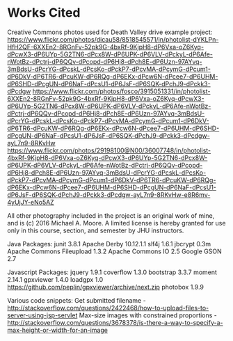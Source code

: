 Works Cited
=========

Creative Commons photos used for Death Valley drive example project:
https://www.flickr.com/photos/dicau58/8518545571/in/photolist-dYKLPn-HfH2QF-6XXEn2-8RGnFv-52pk9G-4bxRf-9KjpH8-dP6Vxa-oZ6Kyq-dPcwX3-dP6UYp-5G2TN6-dPcx8W-dP6UPK-dP6VLV-dPckyL-dP6Afe-nWotBz-dPctrj-dP6QQv-dPcopd-dP6Hj8-dPch8E-dP6Uzn-97AYvq-3mBdsU-dPcrYG-dPcskL-dPcsKo-dPckP7-dPcvMA-dPcymG-dPcum1-dP6DkV-dP6TR6-dPcuKW-dP6RQg-dP6EKx-dPcw6N-dPcee7-dP6UHM-dP6SHD-dPcgUN-dP6NaF-dPcsU1-dP6JsF-dP6SQK-dPchJ9-dPckk3-dPcdgw
https://www.flickr.com/photos/fosco/3915051331/in/photolist-6XXEn2-8RGnFv-52pk9G-4bxRf-9KjpH8-dP6Vxa-oZ6Kyq-dPcwX3-dP6UYp-5G2TN6-dPcx8W-dP6UPK-dP6VLV-dPckyL-dP6Afe-nWotBz-dPctrj-dP6QQv-dPcopd-dP6Hj8-dPch8E-dP6Uzn-97AYvq-3mBdsU-dPcrYG-dPcskL-dPcsKo-dPckP7-dPcvMA-dPcymG-dPcum1-dP6DkV-dP6TR6-dPcuKW-dP6RQg-dP6EKx-dPcw6N-dPcee7-dP6UHM-dP6SHD-dPcgUN-dP6NaF-dPcsU1-dP6JsF-dP6SQK-dPchJ9-dPckk3-dPcdgw-ayL7n9-8RKvHw
https://www.flickr.com/photos/29198100@N00/36007748/in/photolist-4bxRf-9KjpH8-dP6Vxa-oZ6Kyq-dPcwX3-dP6UYp-5G2TN6-dPcx8W-dP6UPK-dP6VLV-dPckyL-dP6Afe-nWotBz-dPctrj-dP6QQv-dPcopd-dP6Hj8-dPch8E-dP6Uzn-97AYvq-3mBdsU-dPcrYG-dPcskL-dPcsKo-dPckP7-dPcvMA-dPcymG-dPcum1-dP6DkV-dP6TR6-dPcuKW-dP6RQg-dP6EKx-dPcw6N-dPcee7-dP6UHM-dP6SHD-dPcgUN-dP6NaF-dPcsU1-dP6JsF-dP6SQK-dPchJ9-dPckk3-dPcdgw-ayL7n9-8RKvHw-e8R6mv-4yUjJY-eNo5AZ

All other photography included in the project is an original work of mine, and is (c) 2016 Michael A. Moore.  A limited license is hereby granted for use only in this course, section, and semester by JHU instructors.

Java Packages:
junit 3.8.1
Apache Derby 10.12.1.1
slf4j 1.6.1
jbcrypt 0.3m
Apache Commons Fileupload 1.3.2
Apache Commons IO 2.5
Google GSON 2.7

Javascript Packages:
jquery 1.9.1
coverflow 1.3.0
bootstrap 3.3.7
moment 2.14.1
gpxviewer 1.4.0
loadgpx 1.0 https://github.com/peplin/gpxviewer/archive/next.zip
photobox 1.9.9

Various code snippets:
Get submitted filename - http://stackoverflow.com/questions/2422468/how-to-upload-files-to-server-using-jsp-servlet
Max-size images with constrained proportions - http://stackoverflow.com/questions/3678378/is-there-a-way-to-specify-a-max-height-or-width-for-an-image